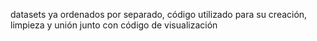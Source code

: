 datasets ya ordenados por separado, código utilizado para su creación, limpieza y unión junto con código de visualización
